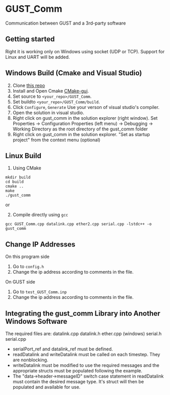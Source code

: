 # GUST_Comm

Communication between GUST and a 3rd-party software

## Getting started

Right it is working only on Windows using socket (UDP or TCP).
Support for Linux and UART will be added.

## Windows Build (Cmake and Visual Studio)

2. Clone [this repo](https://git.psu.edu/purl/psu-uav-research-laboratory/gust_comm)
3. Install and Open Cmake [CMake-gui](https://cmake.org/download/).
4. Set source to `<your_repo>/GUST_Comm`.
5. Set buildto `<your_repo>/GUST_Comm/build`.
6. Click `Configure`, `Generate` Use your verson of visual studio's compiler.
7. Open the solution in visual studio.
8. Right click on gust_comm in the solution explorer (right window). Set Properties -> Configuration Properties (left menu) -> Debugging -> Working Directory as the root directory of the gust_comm folder
9. Right click on gust_comm in the solution explorer. "Set as startup project" from the context menu (optional)

## Linux Build

1. Using CMake
```
mkdir build
cd build
cmake ..
make
./gust_comm
```

or 

2. Compile directly using `gcc`
```
gcc GUST_Comm.cpp datalink.cpp ether2.cpp serial.cpp -lstdc++ -o gust_comm
```

## Change IP Addresses

On this program side
1. Go to `config.h`
2. Change the ip address according to comments in the file.

On GUST side
1. Go to `test_GUST_Comm.inp`
2. Change the ip address according to comments in the file.

##  Integrating the gust_comm Library into Another Windows Software

The required files are:
datalink.cpp
datalink.h
ether.cpp (windows)
serial.h
serial.cpp

- serialPort_ref and datalink_ref must be defined.
- readDatalink and writeDatalink must be called on each timestep. They are nonblocking.
- writeDatalink must be modified to use the required messages and the appropriate structs must be populated following the example.
- The "data->header->messageID" switch case statement in readDatalink must contain the desired message type. It's struct will then be populated and available for use.